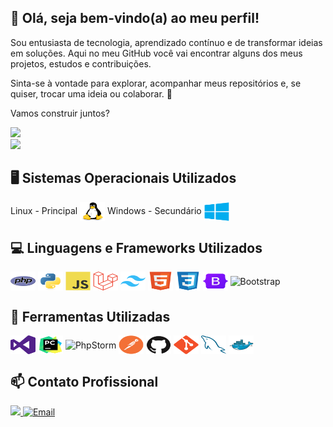 ## 👋 Olá, seja bem-vindo(a) ao meu perfil!

Sou entusiasta de tecnologia, aprendizado contínuo e de transformar ideias em soluções. Aqui no meu GitHub você vai encontrar alguns dos meus projetos, estudos e contribuições.

Sinta-se à vontade para explorar, acompanhar meus repositórios e, se quiser, trocar uma ideia ou colaborar. 🚀

Vamos construir juntos?

 <div>
  <a href="https://github.com/Fparaiz0">
  <img src="https://github-readme-stats.vercel.app/api?username=Fparaiz0&theme=synthwave&show_icons=true&hide_border=true&count_private=true">
  </a>
</div>
<div><a href="https://github.com/Fparaiz0?tab=repositories">
 <img src="https://github-readme-stats.vercel.app/api/top-langs/?username=Fparaiz0&theme=synthwave&show_icons=true&hide_border=true&layout=compact">
</a></div>

## 🖥️ Sistemas Operacionais Utilizados
<p align="left">
  <span>Linux - Principal</span>
  <img align="center" alt="Linux" height="30" width="40" src="https://raw.githubusercontent.com/devicons/devicon/master/icons/linux/linux-original.svg">
  <span>Windows - Secundário</span>
  <img align="center" alt="Windows" height="30" width="40" src="https://raw.githubusercontent.com/devicons/devicon/master/icons/windows8/windows8-original.svg">
</p>

## 💻 Linguagens e Frameworks Utilizados
<p align="left">
  <img align="center" alt="PHP" height="30" width="40" src="https://raw.githubusercontent.com/devicons/devicon/master/icons/php/php-original.svg">
  <img align="center" alt="Python" height="30" width="40" src="https://raw.githubusercontent.com/devicons/devicon/master/icons/python/python-original.svg">
  <img align="center" alt="JavaScript" height="30" width="40" src="https://raw.githubusercontent.com/devicons/devicon/master/icons/javascript/javascript-original.svg">
  <img align="center" alt="Laravel" height="30" width="40" src="https://raw.githubusercontent.com/devicons/devicon/master/icons/laravel/laravel-original.svg">
  <img align="center" alt="Tailwind" height="30" width="40" src="https://raw.githubusercontent.com/devicons/devicon/master/icons/tailwindcss/tailwindcss-original.svg">
  <img align="center" alt="HTML" height="30" width="40" src="https://raw.githubusercontent.com/devicons/devicon/master/icons/html5/html5-original.svg">
  <img align="center" alt="CSS" height="30" width="40" src="https://raw.githubusercontent.com/devicons/devicon/master/icons/css3/css3-original.svg">
  <img align="center" alt="Bootstrap" height="30" width="40" src="https://raw.githubusercontent.com/devicons/devicon/master/icons/bootstrap/bootstrap-original.svg">
  <img align="center" alt="Bootstrap" heigtht="30" width="40" src="https://cdn.jsdelivr.net/gh/devicons/devicon@latest/icons/composer/composer-original.svg" />

</p>

## 🔧 Ferramentas Utilizadas
<p align="left">
<img align="center" alt="Visual Studio" height="30" width="40" src="https://raw.githubusercontent.com/devicons/devicon/master/icons/visualstudio/visualstudio-plain.svg">
<img align="center" alt="PyCharm" height="30" width="40" src="https://raw.githubusercontent.com/devicons/devicon/master/icons/pycharm/pycharm-original.svg"> 
<img align="center" alt="PhpStorm" height="30" width="30" src="https://resources.jetbrains.com/storage/products/phpstorm/img/meta/phpstorm_logo_300x300.png">
<img align="center" alt="Postman" height="30" width="40" src="https://raw.githubusercontent.com/devicons/devicon/master/icons/postman/postman-plain.svg">
<img align="center" alt="GitHub" height="30" width="40" src="https://raw.githubusercontent.com/devicons/devicon/master/icons/github/github-original.svg">
<img align="center" alt="Git" height="30" width="40" src="https://raw.githubusercontent.com/devicons/devicon/master/icons/git/git-original.svg">
<img align="center" alt="MySQL" height="30" width="40" src="https://raw.githubusercontent.com/devicons/devicon/master/icons/mysql/mysql-original.svg">
<img align="center" alt="Docker" height="30" width="40" src="https://raw.githubusercontent.com/devicons/devicon/master/icons/docker/docker-original.svg">
<p>

## 📫 Contato Profissional

<p align="left">
  <a href="https://www.linkedin.com/in/felipe-paraizo-de-oliveira-45882431a/" target="_blank">
    <img src="https://cdn.jsdelivr.net/gh/devicons/devicon@latest/icons/linkedin/linkedin-original.svg" />
  </a>
  <a href="mailto:fparaizo3@gmail.com" target="_blank">
    <img src="https://img.shields.io/badge/Email-D14836?style=for-the-badge&logo=gmail&logoColor=white" alt="Email">
  </a>
</p>